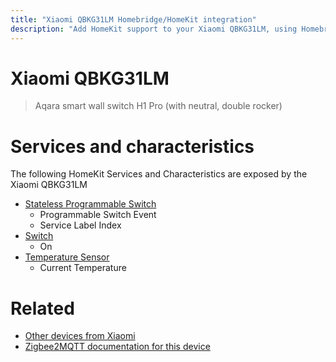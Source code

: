 ```yaml
---
title: "Xiaomi QBKG31LM Homebridge/HomeKit integration"
description: "Add HomeKit support to your Xiaomi QBKG31LM, using Homebridge, Zigbee2MQTT and homebridge-z2m."
---
```

<!---
This file has been GENERATED using src/docgen/docgen.ts
DO NOT EDIT THIS FILE MANUALLY!
-->
# Xiaomi QBKG31LM
> Aqara smart wall switch H1 Pro (with neutral, double rocker)


# Services and characteristics
The following HomeKit Services and Characteristics are exposed by
the Xiaomi QBKG31LM

* [Stateless Programmable Switch](../../action.md)
  * Programmable Switch Event
  * Service Label Index
* [Switch](../../switch.md)
  * On
* [Temperature Sensor](../../sensors.md)
  * Current Temperature


# Related
* [Other devices from Xiaomi](../index.md#xiaomi)
* [Zigbee2MQTT documentation for this device](https://www.zigbee2mqtt.io/devices/QBKG31LM.html)